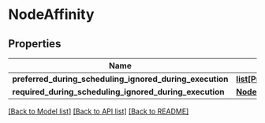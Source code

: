# NodeAffinity

## Properties
Name | Type | Description | Notes
------------ | ------------- | ------------- | -------------
**preferred_during_scheduling_ignored_during_execution** | [**list[PreferredSchedulingTerm]**](PreferredSchedulingTerm.md) |  | [optional] 
**required_during_scheduling_ignored_during_execution** | [**NodeSelector**](NodeSelector.md) |  | [optional] 

[[Back to Model list]](../README.md#documentation-for-models) [[Back to API list]](../README.md#documentation-for-api-endpoints) [[Back to README]](../README.md)

